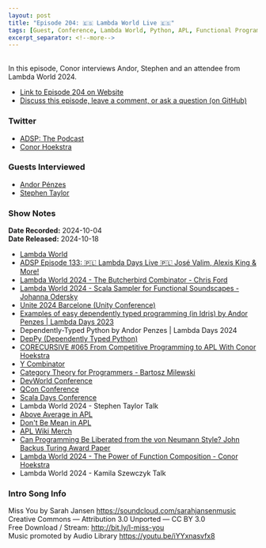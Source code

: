 ```yaml
---
layout: post
title: "Episode 204: 🇪🇸 Lambda World Live 🇪🇸"
tags: [Guest, Conference, Lambda World, Python, APL, Functional Programming]
excerpt_separator: <!--more-->
---
```


<div id="buzzsprout-player-15946067"></div><script src="https://www.buzzsprout.com/1501960/episodes/15946067-episode-204-lambda-world-live.js?container_id=buzzsprout-player-15946067&player=small" type="text/javascript" charset="utf-8"></script>

<br>In this episode, Conor interviews Andor, Stephen and an attendee from Lambda World 2024.

<!--more-->

* [Link to Episode 204 on Website](https://adspthepodcast.com/2024/10/18/Episode-204.html)
* [Discuss this episode, leave a comment, or ask a question (on GitHub)](https://github.com/codereport/adsp2/discussions/103)

### Twitter
 
* [ADSP: The Podcast](https://twitter.com/adspthepodcast)
* [Conor Hoekstra](https://twitter.com/code_report)

### Guests Interviewed

* [Andor Pénzes](https://twitter.com/sverien)
* [Stephen Taylor](https://x.com/5jt)

### Show Notes

**Date Recorded:** 2024-10-04 <br>
**Date Released:** 2024-10-18

* [Lambda World](https://lambda.world/)
* [ADSP Episode 133: 🇵🇱 Lambda Days Live 🇵🇱 José Valim, Alexis King & More!](https://adspthepodcast.com/2023/06/09/Episode-133.html)
* [Lambda World 2024 - The Butcherbird Combinator - Chris Ford](https://www.youtube.com/watch?v=1VTcCkFd4GU)
* [Lambda World 2024 - Scala Sampler for Functional Soundscapes - Johanna Odersky](https://www.youtube.com/watch?v=B-dHl6ahTfE)
* [Unite 2024 Barcelone (Unity Conference)](https://unity.com/events/unite)
* [Examples of easy dependently typed programming (in Idris) by Andor Penzes | Lambda Days 2023](https://www.youtube.com/watch?v=t7d4-w_gUbc)
* Dependently-Typed Python by Andor Penzes | Lambda Days 2024
* [DepPy (Dependently Typed Python)](https://github.com/andorp/DepPy)
* [CORECURSIVE #065 From Competitive Programming to APL With Conor Hoekstra](https://corecursive.com/065-competitive-coding-with-conor-hoekstra/)
* [Y Combinator](https://en.wikipedia.org/wiki/Fixed-point_combinator#Y_combinator_in_lambda_calculus)
* [Category Theory for Programmers - Bartosz Milewski](https://github.com/hmemcpy/milewski-ctfp-pdf)
* [DevWorld Conference](https://devworldconference.com/)
* [QCon Conference](https://qconferences.com/)
* [Scala Days Conference](https://scaladays.org/)
* Lambda World 2024 - Stephen Taylor Talk
* [Above Average in APL](https://tryapl.org/?clear&q=AboveAverage%20%E2%86%90%20%E2%8A%A2%3E%2B%2F%C3%B7%E2%89%A2&run)
* [Don't Be Mean in APL](https://tryapl.org/?clear&q=DontBeMean%20%E2%86%90%20%E2%8A%A2%E2%89%A0%2B%2F%C3%B7%E2%89%A2&run)
* [APL Wiki Merch](https://aplwiki.com/wiki/APL_merchandise)
* [Can Programming Be Liberated from the von Neumann Style? John Backus Turing Award Paper](https://worrydream.com/refs/Backus_1978_-_Can_Programming_Be_Liberated_from_the_von_Neumann_Style.pdf)
* [Lambda World 2024 - The Power of Function Composition - Conor Hoekstra](https://www.youtube.com/watch?v=W7fjzdEJnvY)
* Lambda World 2024 - Kamila Szewczyk Talk

### Intro Song Info
 
Miss You by Sarah Jansen https://soundcloud.com/sarahjansenmusic<br>
Creative Commons — Attribution 3.0 Unported — CC BY 3.0<br>
Free Download / Stream: http://bit.ly/l-miss-you<br>
Music promoted by Audio Library https://youtu.be/iYYxnasvfx8<br>
